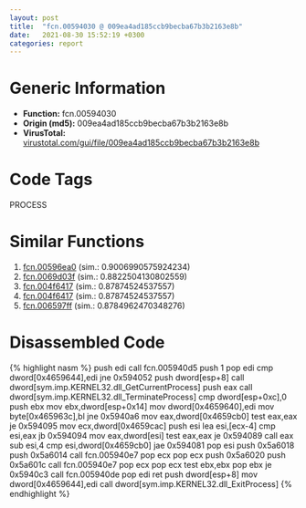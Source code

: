```yaml
---
layout: post
title:  "fcn.00594030 @ 009ea4ad185ccb9becba67b3b2163e8b"
date:   2021-08-30 15:52:19 +0300
categories: report
---
```


# Generic Information
- **Function:** fcn.00594030
- **Origin (md5):** 009ea4ad185ccb9becba67b3b2163e8b
- **VirusTotal:** [virustotal.com/gui/file/009ea4ad185ccb9becba67b3b2163e8b][virustotal_ref]

# Code Tags
<span class="tag" id="PROCESS">PROCESS</span>


# Similar Functions

1. [fcn.00596ea0][similar_1_ref] (sim.: 0.9006990575924234)
2. [fcn.0069d03f][similar_2_ref] (sim.: 0.8822504130802559)
3. [fcn.004f6417][similar_3_ref] (sim.: 0.87874524537557)
4. [fcn.004f6417][similar_4_ref] (sim.: 0.87874524537557)
5. [fcn.006597ff][similar_5_ref] (sim.: 0.8784962470348276)


# Disassembled Code

{% highlight nasm %}
push edi
call fcn.005940d5
push 1
pop edi
cmp dword[0x4659644],edi
jne 0x594052
push dword[esp+8]
call dword[sym.imp.KERNEL32.dll_GetCurrentProcess]
push eax
call dword[sym.imp.KERNEL32.dll_TerminateProcess]
cmp dword[esp+0xc],0
push ebx
mov ebx,dword[esp+0x14]
mov dword[0x4659640],edi
mov byte[0x465963c],bl
jne 0x5940a6
mov eax,dword[0x4659cb0]
test eax,eax
je 0x594095
mov ecx,dword[0x4659cac]
push esi
lea esi,[ecx-4]
cmp esi,eax
jb 0x594094
mov eax,dword[esi]
test eax,eax
je 0x594089
call eax
sub esi,4
cmp esi,dword[0x4659cb0]
jae 0x594081
pop esi
push 0x5a6018
push 0x5a6014
call fcn.005940e7
pop ecx
pop ecx
push 0x5a6020
push 0x5a601c
call fcn.005940e7
pop ecx
pop ecx
test ebx,ebx
pop ebx
je 0x5940c3
call fcn.005940de
pop edi
ret 
push dword[esp+8]
mov dword[0x4659644],edi
call dword[sym.imp.KERNEL32.dll_ExitProcess]
{% endhighlight %}


[similar_1_ref]: /report/fcn.00596ea0@140d3779c34998b2115004c062b02ca8
[similar_2_ref]: /report/fcn.0069d03f@0fb0e1c162f9df68f5d89a2b2a71a217
[similar_3_ref]: /report/fcn.004f6417@ef3a0211d1ddb224667e2aa0d915337b
[similar_4_ref]: /report/fcn.004f6417@a9a3c47f5c08fef0f0f69b66c17916ac
[similar_5_ref]: /report/fcn.006597ff@bcba729302fe28f65deb2b102a06324a
[virustotal_ref]: https://www.virustotal.com/gui/file/009ea4ad185ccb9becba67b3b2163e8b